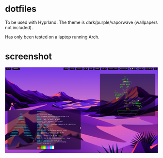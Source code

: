 # dotfiles
To be used with Hyprland. The theme is dark/purple/vaporwave (wallpapers not included).

Has only been tested on a laptop running Arch.

# screenshot

![screenshot of desktop](https://github.com/mikosak/dotfiles/blob/main/screenshot.png)


